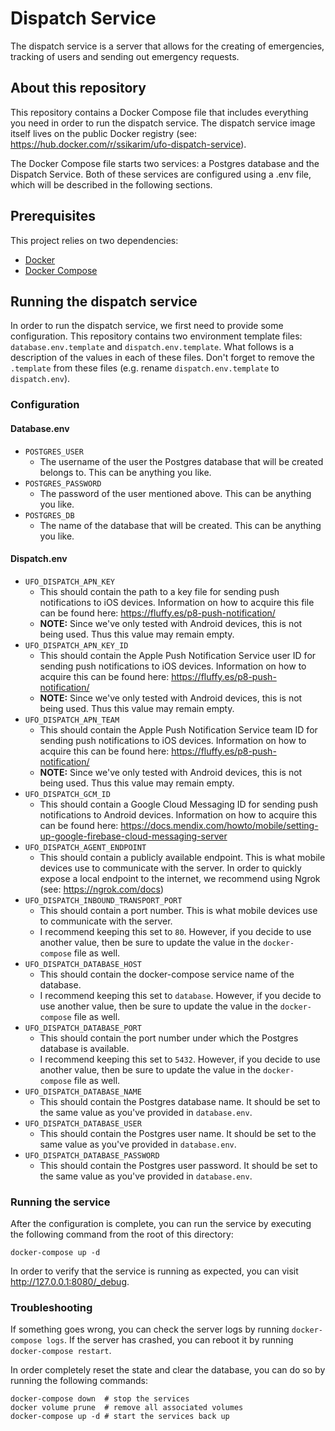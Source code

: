 # Dispatch Service

The dispatch service is a server that allows for the creating of emergencies, tracking of users and sending out emergency requests.

## About this repository

This repository contains a Docker Compose file that includes everything you need in order to run the dispatch service. The dispatch service image itself lives on the public Docker registry (see: https://hub.docker.com/r/ssikarim/ufo-dispatch-service).

The Docker Compose file starts two services: a Postgres database and the Dispatch Service. Both of these services are configured using a .env file, which will be described in the following sections.

## Prerequisites
This project relies on two dependencies:
- [Docker](https://www.docker.com/)
- [Docker Compose](https://docs.docker.com/compose/)

## Running the dispatch service
In order to run the dispatch service, we first need to provide some configuration. This repository contains two environment template files: `database.env.template` and `dispatch.env.template`. What follows is a description of the values in each of these files. Don't forget to remove the `.template` from these files (e.g. rename `dispatch.env.template` to `dispatch.env`).

### Configuration

#### Database.env
- `POSTGRES_USER`
  - The username of the user the Postgres database that will be created belongs to. This can be anything you like.
- `POSTGRES_PASSWORD`
  - The password of the user mentioned above. This can be anything you like.
- `POSTGRES_DB`
  - The name of the database that will be created. This can be anything you like.

#### Dispatch.env
- `UFO_DISPATCH_APN_KEY`
  - This should contain the path to a key file for sending push notifications to iOS devices. Information on how to acquire this file can be found here: https://fluffy.es/p8-push-notification/
  - **NOTE:** Since we've only tested with Android devices, this is not being used. Thus this value may remain empty.
- `UFO_DISPATCH_APN_KEY_ID`
  - This should contain the Apple Push Notification Service user ID for sending push notifications to iOS devices. Information on how to acquire this can be found here: https://fluffy.es/p8-push-notification/
  - **NOTE:** Since we've only tested with Android devices, this is not being used. Thus this value may remain empty.
- `UFO_DISPATCH_APN_TEAM`
  - This should contain the Apple Push Notification Service team ID for sending push notifications to iOS devices. Information on how to acquire this can be found here: https://fluffy.es/p8-push-notification/
  - **NOTE:** Since we've only tested with Android devices, this is not being used. Thus this value may remain empty.
- `UFO_DISPATCH_GCM_ID`
  - This should contain a Google Cloud Messaging ID for sending push notifications to Android devices. Information on how to acquire this can be found here: https://docs.mendix.com/howto/mobile/setting-up-google-firebase-cloud-messaging-server
- `UFO_DISPATCH_AGENT_ENDPOINT`
  - This should contain a publicly available endpoint. This is what mobile devices use to communicate with the server. In order to quickly expose a local endpoint to the internet, we recommend using Ngrok (see: https://ngrok.com/docs)
- `UFO_DISPATCH_INBOUND_TRANSPORT_PORT`
  - This should contain a port number. This is what mobile devices use to communicate with the server.
  - I recommend keeping this set to `80`. However, if you decide to use another value, then be sure to update the value in the `docker-compose` file as well.
- `UFO_DISPATCH_DATABASE_HOST`
  - This should contain the docker-compose service name of the database.
  - I recommend keeping this set to `database`. However, if you decide to use another value, then be sure to update the value in the `docker-compose` file as well.
- `UFO_DISPATCH_DATABASE_PORT`
  - This should contain the port number under which the Postgres database is available.
  - I recommend keeping this set to `5432`. However, if you decide to use another value, then be sure to update the value in the `docker-compose` file as well.
- `UFO_DISPATCH_DATABASE_NAME`
  - This should contain the Postgres database name. It should be set to the same value as you've provided in `database.env`.
- `UFO_DISPATCH_DATABASE_USER`
  - This should contain the Postgres user name. It should be set to the same value as you've provided in `database.env`.
- `UFO_DISPATCH_DATABASE_PASSWORD`
  - This should contain the Postgres user password. It should be set to the same value as you've provided in `database.env`.

### Running the service

After the configuration is complete, you can run the service by executing the following command from the root of this directory:

```
docker-compose up -d
```

In order to verify that the service is running as expected, you can visit http://127.0.0.1:8080/_debug.

### Troubleshooting

If something goes wrong, you can check the server logs by running `docker-compose logs`. If the server has crashed, you can reboot it by running `docker-compose restart`.

In order completely reset the state and clear the database, you can do so by running the following commands:

```
docker-compose down  # stop the services
docker volume prune  # remove all associated volumes
docker-compose up -d # start the services back up
```